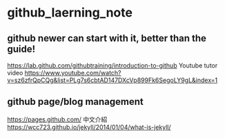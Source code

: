 # github_laerning_note
## github newer can start with it, better than the guide!
https://lab.github.com/githubtraining/introduction-to-github
Youtube tutor video
https://www.youtube.com/watch?v=sz6zfrQpCQg&list=PLg7s6cbtAD147DXcVp899Fk6SegoLY9gL&index=1

## github page/blog management
https://pages.github.com/
中文介紹
https://wcc723.github.io/jekyll/2014/01/04/what-is-jekyll/
